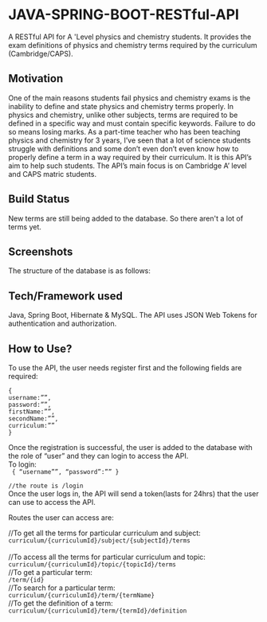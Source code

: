 # JAVA-SPRING-BOOT-RESTful-API
A RESTful API for A 'Level physics and chemistry students. It provides the exam definitions of physics and chemistry terms required by the curriculum (Cambridge/CAPS).

<h2>Motivation</h2>
One of the main reasons students fail physics and chemistry exams is the inability to define and state physics and chemistry terms properly. In physics and chemistry, unlike other subjects, terms are required to be defined in a specific way and must contain specific keywords. Failure to do so means losing marks. As  a part-time teacher who has been teaching physics and chemistry for 3 years, I’ve seen that a lot of science students struggle with definitions and some don’t even don’t even know how to properly define a term in a way required by their curriculum. It is this  API’s aim  to help such students. The API’s main focus is on Cambridge A’ level and CAPS matric students.

<h2>Build Status</h2>
New terms are still being added to the database. So there aren't a lot of terms yet.

<h2>Screenshots</h2> 
The structure of the database is as follows:
<image src="">

<h2>Tech/Framework used</h2>
Java, Spring Boot, Hibernate & MySQL.
The API uses JSON Web Tokens for authentication and authorization.

<h2>How to Use?</h2>
To use the API, the user needs register first and the following fields are required:</br>
<code>
{
username:””,
password:””, 
firstName:””,
secondName:””,
curriculum:””
}
</code>

Once the registration is successful, the user is added to the database with the role of “user” and they can login to access the API.</br>
To login:</br>
<code>
{
“username””,
“password”:””
}</br>
//the route is /login
</code>
</br>
Once the user logs in, the API will send a token(lasts for 24hrs) that the user can use to access the API.



Routes the user can access are:</br>

//To get all the terms for particular curriculum and subject:</br>
<code>curriculum/{curriculumId}/subject/{subjectId}/terms</br></code></br>
//To access all the terms for particular curriculum and topic:</br>
<code>curriculum/{curriculumId}/topic/{topicId}/terms</code></br>
//To get a particular term:</br>
<code>/term/{id}</code></br>
//To search for a particular term:</br>
<code>curriculum/{curriculumId}/term/{termName}</code></br>
//To get the definition of a term:</br>
<code>curriculum/{curriculumId}/term/{termId}/definition</code>


